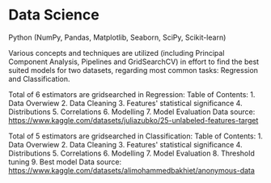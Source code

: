 # Data Science
Python (NumPy, Pandas, Matplotlib, Seaborn, SciPy, Scikit-learn) 

Various concepts and techniques are utilized (including Principal Component Analysis, Pipelines and GridSearchCV) in effort to find the best suited models for two datasets, regarding most common tasks: Regression and Classification.

Total of 6 estimators are gridsearched in Regression:
  Table of Contents:
    1. Data Overwiew
    2. Data Cleaning
    3. Features' statistical significance
    4. Distributions
    5. Correlations
    6. Modelling
    7. Model Evaluation
  Data source: https://www.kaggle.com/datasets/juliazubko/25-unlabeled-features-target
  
 Total of 5 estimators are gridsearched in Classification: 
  Table of Contents:
    1. Data Overwiew
    2. Data Cleaning
    3. Features' statistical significance
    4. Distributions
    5. Correlations
    6. Modelling
    7. Model Evaluation
    8. Threshold tuning
    9. Best model
  Data source: https://www.kaggle.com/datasets/alimohammedbakhiet/anonymous-data
